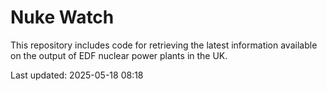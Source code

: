 # Nuke Watch

This repository includes code for retrieving the latest information available on the output of EDF nuclear power plants in the UK.

Last updated: 2025-05-18 08:18